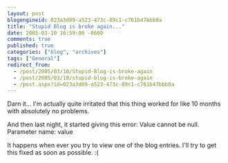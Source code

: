 ```yaml
---
layout: post
blogengineid: 023a3d09-a523-473c-89c1-c761b47bbb8a
title: "Stupid Blog is broke again..."
date: 2005-03-10 16:59:00 -0600
comments: true
published: true
categories: ["blog", "archives"]
tags: ["General"]
redirect_from: 
  - /post/2005/03/10/Stupid-Blog-is-broke-again
  - /post/2005/03/10/stupid-blog-is-broke-again
  - /post.aspx?id=023a3d09-a523-473c-89c1-c761b47bbb8a
---
```

<!-- more -->
<P>Darn it... I'm actually quite irritated that this thing worked for like 10 months with absolutely no problems.</P>
<P>And then last night, it started giving this error: Value cannot be null. Parameter name: value</P>
<P>It happens when ever you try to view one of the blog entries. I'll try to get this fixed as soon as possible. :(</P>
<P> </P>
